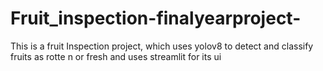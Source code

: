 # Fruit_inspection-finalyearproject-
This is a fruit Inspection project, which uses yolov8 to detect and classify fruits as rotte n or fresh and uses streamlit for its ui
